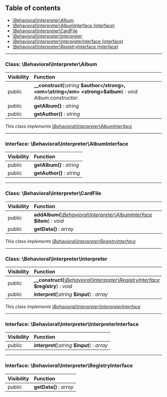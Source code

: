 ## Table of contents

- [\Behavioral\Interpreter\Album](#class-behavioralinterpreteralbum)
- [\Behavioral\Interpreter\AlbumInterface (interface)](#interface-behavioralinterpreteralbuminterface)
- [\Behavioral\Interpreter\CardFile](#class-behavioralinterpretercardfile)
- [\Behavioral\Interpreter\Interpreter](#class-behavioralinterpreterinterpreter)
- [\Behavioral\Interpreter\InterpreterInterface (interface)](#interface-behavioralinterpreterinterpreterinterface)
- [\Behavioral\Interpreter\RegistryInterface (interface)](#interface-behavioralinterpreterregistryinterface)

<hr />

### Class: \Behavioral\Interpreter\Album

| Visibility | Function |
|:-----------|:---------|
| public | <strong>__construct(</strong><em>\string</em> <strong>$author</strong>, <em>\string</em> <strong>$album</strong>)</strong> : <em>void</em><br /><em>Album constructor.</em> |
| public | <strong>getAlbum()</strong> : <em>string</em> |
| public | <strong>getAuthor()</strong> : <em>string</em> |

*This class implements [\Behavioral\Interpreter\AlbumInterface](#interface-behavioralinterpreteralbuminterface)*

<hr />

### Interface: \Behavioral\Interpreter\AlbumInterface

| Visibility | Function |
|:-----------|:---------|
| public | <strong>getAlbum()</strong> : <em>string</em> |
| public | <strong>getAuthor()</strong> : <em>string</em> |

<hr />

### Class: \Behavioral\Interpreter\CardFile

| Visibility | Function |
|:-----------|:---------|
| public | <strong>addAlbum(</strong><em>[\Behavioral\Interpreter\AlbumInterface](#interface-behavioralinterpreteralbuminterface)</em> <strong>$item</strong>)</strong> : <em>void</em> |
| public | <strong>getData()</strong> : <em>array</em> |

*This class implements [\Behavioral\Interpreter\RegistryInterface](#interface-behavioralinterpreterregistryinterface)*

<hr />

### Class: \Behavioral\Interpreter\Interpreter

| Visibility | Function |
|:-----------|:---------|
| public | <strong>__construct(</strong><em>[\Behavioral\Interpreter\RegistryInterface](#interface-behavioralinterpreterregistryinterface)</em> <strong>$registry</strong>)</strong> : <em>void</em> |
| public | <strong>interpret(</strong><em>\string</em> <strong>$input</strong>)</strong> : <em>array</em> |

*This class implements [\Behavioral\Interpreter\InterpreterInterface](#interface-behavioralinterpreterinterpreterinterface)*

<hr />

### Interface: \Behavioral\Interpreter\InterpreterInterface

| Visibility | Function |
|:-----------|:---------|
| public | <strong>interpret(</strong><em>\string</em> <strong>$input</strong>)</strong> : <em>array</em> |

<hr />

### Interface: \Behavioral\Interpreter\RegistryInterface

| Visibility | Function |
|:-----------|:---------|
| public | <strong>getData()</strong> : <em>array</em> |


